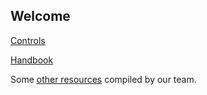 ## Welcome
[Controls](https://github.com/FRC3603/frc3603.github.io/blob/main/Controls.md)

[Handbook]()

Some [other resources](https://github.com/FRC3603/frc3603.github.io/blob/main/OtherResources.md) compiled by our team.
